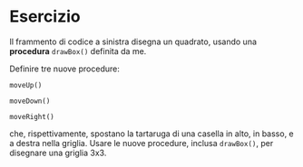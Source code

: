 # Esercizio

Il frammento di codice a sinistra disegna un quadrato, usando una **procedura** `drawBox()` definita da me.

Definire tre nuove procedure:

```
moveUp()
```

```
moveDown()
```

```
moveRight()
```

che, rispettivamente, spostano la tartaruga di una casella in alto, in basso, e a destra nella griglia. Usare le nuove procedure, inclusa `drawBox()`, per disegnare una griglia 3x3.